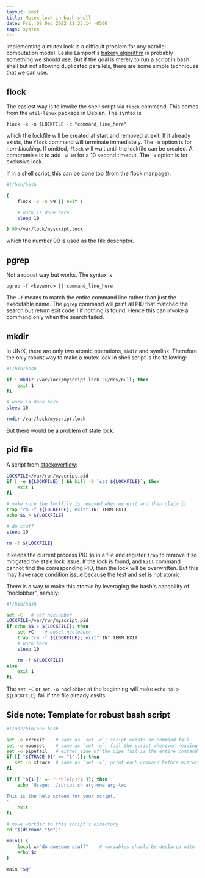 ```yaml
---
layout: post
title: Mutex lock in bash shell
date: Fri, 09 Dec 2022 11:33:14 -0500
tags: system
---
```


Implementing a mutex lock is a difficult problem for any parallel computation
model. Leslie Lamport's [bakery algorithm](https://en.wikipedia.org/wiki/Lamport%27s_bakery_algorithm)
is probably something we should use. But if the goal is merely to run a script
in bash shell but not allowing duplicated parallels, there are some simple
techniques that we can use.


## flock

The easiest way is to invoke the shell script via `flock` command. This comes
from the `util-linux` package in Debian. The syntax is

    flock -x -n $LOCKFILE -c "command_line_here"

which the lockfile will be created at start and removed at exit. If it already
exists, the `flock` command will terminate immediately. The `-n` option is for
*non-blocking*. If omitted, `flock` will wait until the lockfile can be
created. A compromise is to add `-w 10` for a 10 second timeout. The `-x`
option is for exclusive lock.

If in a shell script, this can be done too (from the flock manpage):

```bash
#!/bin/bash

(
    flock -x -n 99 || exit 1

    # work is done here
    sleep 10

) 99>/var/lock/myscript.lock
```

which the number 99 is used as the file descriptor.


## pgrep

Not a robust way but works. The syntax is

    pgrep -f <keyword> || command_line_here

The `-f` means to match the entire command line rather than just the executable
name. The `pgrep` command will print all PID that matched the search but return
exit code 1 if nothing is found. Hence this can invoke a command only when the
search failed.


## mkdir

In UNIX, there are only two atomic operations, `mkdir` and symlink. Therefore
the only robust way to make a mutex lock in shell script is the following:

```bash
#!/bin/bash

if ! mkdir /var/lock/myscript.lock 2>/dev/null; then
    exit 1
fi

# work is done here
sleep 10

rmdir /var/lock/myscript.lock
```

But there would be a problem of stale lock.


## pid file

A script from [stackoverflow](https://stackoverflow.com/questions/185451/):

```bash
LOCKFILE=/var/run/myscript.pid
if [ -e ${LOCKFILE} ] && kill -0 `cat ${LOCKFILE}`; then
    exit 1
fi

# make sure the lockfile is removed when we exit and then claim it
trap "rm -f ${LOCKFILE}; exit" INT TERM EXIT
echo $$ > ${LOCKFILE}

# do stuff
sleep 10

rm -f ${LOCKFILE}
```

It keeps the current process PID `$$` in a file and register `trap` to remove
it so mitigated the stale lock issue. If the lock is found, and `kill` command
cannot find the corresponding PID, then the lock will be overwritten. But this
may have race condition issue because the test and set is not atomic.

There is a way to make this atomic by leveraging the bash's capability of
"noclobber", namely:

```bash
#!/bin/bash

set -C   # set noclobber
LOCKFILE=/var/run/myscript.pid
if echo $$ > ${LOCKFILE}; then
    set +C    # unset noclobber
    trap "rm -f ${LOCKFILE}; exit" INT TERM EXIT
    # work here
    sleep 10

    rm -f ${LOCKFILE}
else
    exit 1
fi
```

The `set -C` or `set -o noclobber` at the beginning will make `echo $$ >
${LOCKFILE}` fail if the file already exsits.


## Side note: Template for robust bash script

```bash
#!/usr/bin/env bash

set -o errexit    # same as `set -e`; script exists on command fail
set -o nounset    # same as `set -u`; fail the script whenever reading an unset variable
set -o pipefail   # either side of the pipe fail is the entire command fail
if [[ "${TRACE-0}" == "1" ]]; then
   set -o xtrace  # same as `set -x`; print each command before execute
fi

if [[ "${1-}" =~ ^-*h(elp)?$ ]]; then
    echo 'Usage: ./script.sh arg-one arg-two

This is the help screen for your script.
'
    exit
fi

# move workdir to this script's directory
cd "$(dirname "$0")"

main() {
    local x="do awesome stuff"    # variables should be declared with `local`
    echo $x
}

main "$@"
```
